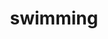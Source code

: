 ---
title: swimming
image:
  caption: "Image credit: [**Unsplash**](https://unsplash.com)"
share: false
featured: true
---